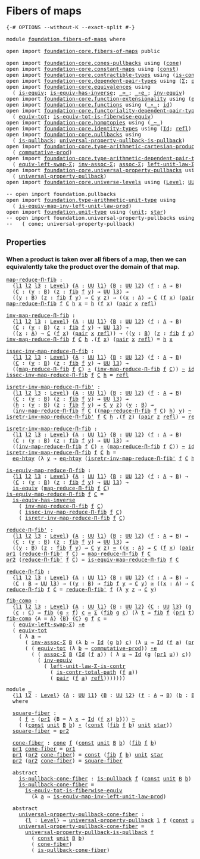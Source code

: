 # Fibers of maps

<pre class="Agda"><a id="27" class="Symbol">{-#</a> <a id="31" class="Keyword">OPTIONS</a> <a id="39" class="Pragma">--without-K</a> <a id="51" class="Pragma">--exact-split</a> <a id="65" class="Symbol">#-}</a>

<a id="70" class="Keyword">module</a> <a id="77" href="foundation.fibers-of-maps.html" class="Module">foundation.fibers-of-maps</a> <a id="103" class="Keyword">where</a>

<a id="110" class="Keyword">open</a> <a id="115" class="Keyword">import</a> <a id="122" href="foundation-core.fibers-of-maps.html" class="Module">foundation-core.fibers-of-maps</a> <a id="153" class="Keyword">public</a>

<a id="161" class="Keyword">open</a> <a id="166" class="Keyword">import</a> <a id="173" href="foundation-core.cones-pullbacks.html" class="Module">foundation-core.cones-pullbacks</a> <a id="205" class="Keyword">using</a> <a id="211" class="Symbol">(</a><a id="212" href="foundation-core.cones-pullbacks.html#1272" class="Function">cone</a><a id="216" class="Symbol">)</a>
<a id="218" class="Keyword">open</a> <a id="223" class="Keyword">import</a> <a id="230" href="foundation-core.constant-maps.html" class="Module">foundation-core.constant-maps</a> <a id="260" class="Keyword">using</a> <a id="266" class="Symbol">(</a><a id="267" href="foundation-core.constant-maps.html#203" class="Function">const</a><a id="272" class="Symbol">)</a>
<a id="274" class="Keyword">open</a> <a id="279" class="Keyword">import</a> <a id="286" href="foundation-core.contractible-types.html" class="Module">foundation-core.contractible-types</a> <a id="321" class="Keyword">using</a> <a id="327" class="Symbol">(</a><a id="328" href="foundation-core.contractible-types.html#2037" class="Function">is-contr-total-path</a><a id="347" class="Symbol">)</a>
<a id="349" class="Keyword">open</a> <a id="354" class="Keyword">import</a> <a id="361" href="foundation-core.dependent-pair-types.html" class="Module">foundation-core.dependent-pair-types</a> <a id="398" class="Keyword">using</a> <a id="404" class="Symbol">(</a><a id="405" href="foundation-core.dependent-pair-types.html#502" class="Record">Σ</a><a id="406" class="Symbol">;</a> <a id="408" href="foundation-core.dependent-pair-types.html#575" class="InductiveConstructor">pair</a><a id="412" class="Symbol">;</a> <a id="414" href="foundation-core.dependent-pair-types.html#592" class="Field">pr1</a><a id="417" class="Symbol">;</a> <a id="419" href="foundation-core.dependent-pair-types.html#604" class="Field">pr2</a><a id="422" class="Symbol">)</a>
<a id="424" class="Keyword">open</a> <a id="429" class="Keyword">import</a> <a id="436" href="foundation-core.equivalences.html" class="Module">foundation-core.equivalences</a> <a id="465" class="Keyword">using</a>
  <a id="473" class="Symbol">(</a> <a id="475" href="foundation-core.equivalences.html#1542" class="Function">is-equiv</a><a id="483" class="Symbol">;</a> <a id="485" href="foundation-core.equivalences.html#2999" class="Function">is-equiv-has-inverse</a><a id="505" class="Symbol">;</a> <a id="507" href="foundation-core.equivalences.html#1607" class="Function Operator">_≃_</a><a id="510" class="Symbol">;</a> <a id="512" href="foundation-core.equivalences.html#7855" class="Function Operator">_∘e_</a><a id="516" class="Symbol">;</a> <a id="518" href="foundation-core.equivalences.html#5707" class="Function">inv-equiv</a><a id="527" class="Symbol">)</a>
<a id="529" class="Keyword">open</a> <a id="534" class="Keyword">import</a> <a id="541" href="foundation-core.function-extensionality.html" class="Module">foundation-core.function-extensionality</a> <a id="581" class="Keyword">using</a> <a id="587" class="Symbol">(</a><a id="588" href="foundation-core.function-extensionality.html#1464" class="Function">eq-htpy</a><a id="595" class="Symbol">)</a>
<a id="597" class="Keyword">open</a> <a id="602" class="Keyword">import</a> <a id="609" href="foundation-core.functions.html" class="Module">foundation-core.functions</a> <a id="635" class="Keyword">using</a> <a id="641" class="Symbol">(</a><a id="642" href="foundation-core.functions.html#407" class="Function Operator">_∘_</a><a id="645" class="Symbol">;</a> <a id="647" href="foundation-core.functions.html#309" class="Function">id</a><a id="649" class="Symbol">)</a>
<a id="651" class="Keyword">open</a> <a id="656" class="Keyword">import</a> <a id="663" href="foundation-core.functoriality-dependent-pair-types.html" class="Module">foundation-core.functoriality-dependent-pair-types</a> <a id="714" class="Keyword">using</a>
  <a id="722" class="Symbol">(</a> <a id="724" href="foundation-core.functoriality-dependent-pair-types.html#6804" class="Function">equiv-tot</a><a id="733" class="Symbol">;</a> <a id="735" href="foundation-core.functoriality-dependent-pair-types.html#5869" class="Function">is-equiv-tot-is-fiberwise-equiv</a><a id="766" class="Symbol">)</a>
<a id="768" class="Keyword">open</a> <a id="773" class="Keyword">import</a> <a id="780" href="foundation-core.homotopies.html" class="Module">foundation-core.homotopies</a> <a id="807" class="Keyword">using</a> <a id="813" class="Symbol">(</a><a id="814" href="foundation-core.homotopies.html#545" class="Function Operator">_~_</a><a id="817" class="Symbol">)</a>
<a id="819" class="Keyword">open</a> <a id="824" class="Keyword">import</a> <a id="831" href="foundation-core.identity-types.html" class="Module">foundation-core.identity-types</a> <a id="862" class="Keyword">using</a> <a id="868" class="Symbol">(</a><a id="869" href="foundation-core.identity-types.html#641" class="Datatype">Id</a><a id="871" class="Symbol">;</a> <a id="873" href="foundation-core.identity-types.html#694" class="InductiveConstructor">refl</a><a id="877" class="Symbol">)</a>
<a id="879" class="Keyword">open</a> <a id="884" class="Keyword">import</a> <a id="891" href="foundation-core.pullbacks.html" class="Module">foundation-core.pullbacks</a> <a id="917" class="Keyword">using</a>
  <a id="925" class="Symbol">(</a> <a id="927" href="foundation-core.pullbacks.html#2885" class="Function">is-pullback</a><a id="938" class="Symbol">;</a> <a id="940" href="foundation-core.pullbacks.html#4079" class="Function">universal-property-pullback-is-pullback</a><a id="979" class="Symbol">)</a>
<a id="981" class="Keyword">open</a> <a id="986" class="Keyword">import</a> <a id="993" href="foundation-core.type-arithmetic-cartesian-product-types.html" class="Module">foundation-core.type-arithmetic-cartesian-product-types</a> <a id="1049" class="Keyword">using</a>
  <a id="1057" class="Symbol">(</a> <a id="1059" href="foundation-core.type-arithmetic-cartesian-product-types.html#2050" class="Function">commutative-prod</a><a id="1075" class="Symbol">)</a>
<a id="1077" class="Keyword">open</a> <a id="1082" class="Keyword">import</a> <a id="1089" href="foundation-core.type-arithmetic-dependent-pair-types.html" class="Module">foundation-core.type-arithmetic-dependent-pair-types</a> <a id="1142" class="Keyword">using</a>
  <a id="1150" class="Symbol">(</a> <a id="1152" href="foundation-core.type-arithmetic-dependent-pair-types.html#10226" class="Function">equiv-left-swap-Σ</a><a id="1169" class="Symbol">;</a> <a id="1171" href="foundation-core.type-arithmetic-dependent-pair-types.html#5795" class="Function">inv-assoc-Σ</a><a id="1182" class="Symbol">;</a> <a id="1184" href="foundation-core.type-arithmetic-dependent-pair-types.html#5662" class="Function">assoc-Σ</a><a id="1191" class="Symbol">;</a> <a id="1193" href="foundation-core.type-arithmetic-dependent-pair-types.html#3077" class="Function">left-unit-law-Σ-is-contr</a><a id="1217" class="Symbol">)</a>
<a id="1219" class="Keyword">open</a> <a id="1224" class="Keyword">import</a> <a id="1231" href="foundation-core.universal-property-pullbacks.html" class="Module">foundation-core.universal-property-pullbacks</a> <a id="1276" class="Keyword">using</a>
  <a id="1284" class="Symbol">(</a> <a id="1286" href="foundation-core.universal-property-pullbacks.html#687" class="Function">universal-property-pullback</a><a id="1313" class="Symbol">)</a>
<a id="1315" class="Keyword">open</a> <a id="1320" class="Keyword">import</a> <a id="1327" href="foundation-core.universe-levels.html" class="Module">foundation-core.universe-levels</a> <a id="1359" class="Keyword">using</a> <a id="1365" class="Symbol">(</a><a id="1366" href="Agda.Primitive.html#597" class="Postulate">Level</a><a id="1371" class="Symbol">;</a> <a id="1373" href="foundation-core.universe-levels.html#222" class="Primitive">UU</a><a id="1375" class="Symbol">)</a>

<a id="1378" class="Comment">-- open import foundation.pullbacks</a>
<a id="1414" class="Keyword">open</a> <a id="1419" class="Keyword">import</a> <a id="1426" href="foundation.type-arithmetic-unit-type.html" class="Module">foundation.type-arithmetic-unit-type</a> <a id="1463" class="Keyword">using</a>
  <a id="1471" class="Symbol">(</a> <a id="1473" href="foundation.type-arithmetic-unit-type.html#3080" class="Function">is-equiv-map-inv-left-unit-law-prod</a><a id="1508" class="Symbol">)</a>
<a id="1510" class="Keyword">open</a> <a id="1515" class="Keyword">import</a> <a id="1522" href="foundation.unit-type.html" class="Module">foundation.unit-type</a> <a id="1543" class="Keyword">using</a> <a id="1549" class="Symbol">(</a><a id="1550" href="foundation.unit-type.html#1075" class="Datatype">unit</a><a id="1554" class="Symbol">;</a> <a id="1556" href="foundation.unit-type.html#1099" class="InductiveConstructor">star</a><a id="1560" class="Symbol">)</a>
<a id="1562" class="Comment">-- open import foundation.universal-property-pullbacks using</a>
<a id="1623" class="Comment">--   ( cone; universal-property-pullback)</a>
</pre>
## Properties

### When a product is taken over all fibers of a map, then we can equivalently take the product over the domain of that map.

<pre class="Agda"><a id="map-reduce-Π-fib"></a><a id="1819" href="foundation.fibers-of-maps.html#1819" class="Function">map-reduce-Π-fib</a> <a id="1836" class="Symbol">:</a>
  <a id="1840" class="Symbol">{</a><a id="1841" href="foundation.fibers-of-maps.html#1841" class="Bound">l1</a> <a id="1844" href="foundation.fibers-of-maps.html#1844" class="Bound">l2</a> <a id="1847" href="foundation.fibers-of-maps.html#1847" class="Bound">l3</a> <a id="1850" class="Symbol">:</a> <a id="1852" href="Agda.Primitive.html#597" class="Postulate">Level</a><a id="1857" class="Symbol">}</a> <a id="1859" class="Symbol">{</a><a id="1860" href="foundation.fibers-of-maps.html#1860" class="Bound">A</a> <a id="1862" class="Symbol">:</a> <a id="1864" href="foundation-core.universe-levels.html#222" class="Primitive">UU</a> <a id="1867" href="foundation.fibers-of-maps.html#1841" class="Bound">l1</a><a id="1869" class="Symbol">}</a> <a id="1871" class="Symbol">{</a><a id="1872" href="foundation.fibers-of-maps.html#1872" class="Bound">B</a> <a id="1874" class="Symbol">:</a> <a id="1876" href="foundation-core.universe-levels.html#222" class="Primitive">UU</a> <a id="1879" href="foundation.fibers-of-maps.html#1844" class="Bound">l2</a><a id="1881" class="Symbol">}</a> <a id="1883" class="Symbol">(</a><a id="1884" href="foundation.fibers-of-maps.html#1884" class="Bound">f</a> <a id="1886" class="Symbol">:</a> <a id="1888" href="foundation.fibers-of-maps.html#1860" class="Bound">A</a> <a id="1890" class="Symbol">→</a> <a id="1892" href="foundation.fibers-of-maps.html#1872" class="Bound">B</a><a id="1893" class="Symbol">)</a>
  <a id="1897" class="Symbol">(</a><a id="1898" href="foundation.fibers-of-maps.html#1898" class="Bound">C</a> <a id="1900" class="Symbol">:</a> <a id="1902" class="Symbol">(</a><a id="1903" href="foundation.fibers-of-maps.html#1903" class="Bound">y</a> <a id="1905" class="Symbol">:</a> <a id="1907" href="foundation.fibers-of-maps.html#1872" class="Bound">B</a><a id="1908" class="Symbol">)</a> <a id="1910" class="Symbol">(</a><a id="1911" href="foundation.fibers-of-maps.html#1911" class="Bound">z</a> <a id="1913" class="Symbol">:</a> <a id="1915" href="foundation-core.fibers-of-maps.html#928" class="Function">fib</a> <a id="1919" href="foundation.fibers-of-maps.html#1884" class="Bound">f</a> <a id="1921" href="foundation.fibers-of-maps.html#1903" class="Bound">y</a><a id="1922" class="Symbol">)</a> <a id="1924" class="Symbol">→</a> <a id="1926" href="foundation-core.universe-levels.html#222" class="Primitive">UU</a> <a id="1929" href="foundation.fibers-of-maps.html#1847" class="Bound">l3</a><a id="1931" class="Symbol">)</a> <a id="1933" class="Symbol">→</a>
  <a id="1937" class="Symbol">((</a><a id="1939" href="foundation.fibers-of-maps.html#1939" class="Bound">y</a> <a id="1941" class="Symbol">:</a> <a id="1943" href="foundation.fibers-of-maps.html#1872" class="Bound">B</a><a id="1944" class="Symbol">)</a> <a id="1946" class="Symbol">(</a><a id="1947" href="foundation.fibers-of-maps.html#1947" class="Bound">z</a> <a id="1949" class="Symbol">:</a> <a id="1951" href="foundation-core.fibers-of-maps.html#928" class="Function">fib</a> <a id="1955" href="foundation.fibers-of-maps.html#1884" class="Bound">f</a> <a id="1957" href="foundation.fibers-of-maps.html#1939" class="Bound">y</a><a id="1958" class="Symbol">)</a> <a id="1960" class="Symbol">→</a> <a id="1962" href="foundation.fibers-of-maps.html#1898" class="Bound">C</a> <a id="1964" href="foundation.fibers-of-maps.html#1939" class="Bound">y</a> <a id="1966" href="foundation.fibers-of-maps.html#1947" class="Bound">z</a><a id="1967" class="Symbol">)</a> <a id="1969" class="Symbol">→</a> <a id="1971" class="Symbol">((</a><a id="1973" href="foundation.fibers-of-maps.html#1973" class="Bound">x</a> <a id="1975" class="Symbol">:</a> <a id="1977" href="foundation.fibers-of-maps.html#1860" class="Bound">A</a><a id="1978" class="Symbol">)</a> <a id="1980" class="Symbol">→</a> <a id="1982" href="foundation.fibers-of-maps.html#1898" class="Bound">C</a> <a id="1984" class="Symbol">(</a><a id="1985" href="foundation.fibers-of-maps.html#1884" class="Bound">f</a> <a id="1987" href="foundation.fibers-of-maps.html#1973" class="Bound">x</a><a id="1988" class="Symbol">)</a> <a id="1990" class="Symbol">(</a><a id="1991" href="foundation-core.dependent-pair-types.html#575" class="InductiveConstructor">pair</a> <a id="1996" href="foundation.fibers-of-maps.html#1973" class="Bound">x</a> <a id="1998" href="foundation-core.identity-types.html#694" class="InductiveConstructor">refl</a><a id="2002" class="Symbol">))</a>
<a id="2005" href="foundation.fibers-of-maps.html#1819" class="Function">map-reduce-Π-fib</a> <a id="2022" href="foundation.fibers-of-maps.html#2022" class="Bound">f</a> <a id="2024" href="foundation.fibers-of-maps.html#2024" class="Bound">C</a> <a id="2026" href="foundation.fibers-of-maps.html#2026" class="Bound">h</a> <a id="2028" href="foundation.fibers-of-maps.html#2028" class="Bound">x</a> <a id="2030" class="Symbol">=</a> <a id="2032" href="foundation.fibers-of-maps.html#2026" class="Bound">h</a> <a id="2034" class="Symbol">(</a><a id="2035" href="foundation.fibers-of-maps.html#2022" class="Bound">f</a> <a id="2037" href="foundation.fibers-of-maps.html#2028" class="Bound">x</a><a id="2038" class="Symbol">)</a> <a id="2040" class="Symbol">(</a><a id="2041" href="foundation-core.dependent-pair-types.html#575" class="InductiveConstructor">pair</a> <a id="2046" href="foundation.fibers-of-maps.html#2028" class="Bound">x</a> <a id="2048" href="foundation-core.identity-types.html#694" class="InductiveConstructor">refl</a><a id="2052" class="Symbol">)</a>

<a id="inv-map-reduce-Π-fib"></a><a id="2055" href="foundation.fibers-of-maps.html#2055" class="Function">inv-map-reduce-Π-fib</a> <a id="2076" class="Symbol">:</a>
  <a id="2080" class="Symbol">{</a><a id="2081" href="foundation.fibers-of-maps.html#2081" class="Bound">l1</a> <a id="2084" href="foundation.fibers-of-maps.html#2084" class="Bound">l2</a> <a id="2087" href="foundation.fibers-of-maps.html#2087" class="Bound">l3</a> <a id="2090" class="Symbol">:</a> <a id="2092" href="Agda.Primitive.html#597" class="Postulate">Level</a><a id="2097" class="Symbol">}</a> <a id="2099" class="Symbol">{</a><a id="2100" href="foundation.fibers-of-maps.html#2100" class="Bound">A</a> <a id="2102" class="Symbol">:</a> <a id="2104" href="foundation-core.universe-levels.html#222" class="Primitive">UU</a> <a id="2107" href="foundation.fibers-of-maps.html#2081" class="Bound">l1</a><a id="2109" class="Symbol">}</a> <a id="2111" class="Symbol">{</a><a id="2112" href="foundation.fibers-of-maps.html#2112" class="Bound">B</a> <a id="2114" class="Symbol">:</a> <a id="2116" href="foundation-core.universe-levels.html#222" class="Primitive">UU</a> <a id="2119" href="foundation.fibers-of-maps.html#2084" class="Bound">l2</a><a id="2121" class="Symbol">}</a> <a id="2123" class="Symbol">(</a><a id="2124" href="foundation.fibers-of-maps.html#2124" class="Bound">f</a> <a id="2126" class="Symbol">:</a> <a id="2128" href="foundation.fibers-of-maps.html#2100" class="Bound">A</a> <a id="2130" class="Symbol">→</a> <a id="2132" href="foundation.fibers-of-maps.html#2112" class="Bound">B</a><a id="2133" class="Symbol">)</a>
  <a id="2137" class="Symbol">(</a><a id="2138" href="foundation.fibers-of-maps.html#2138" class="Bound">C</a> <a id="2140" class="Symbol">:</a> <a id="2142" class="Symbol">(</a><a id="2143" href="foundation.fibers-of-maps.html#2143" class="Bound">y</a> <a id="2145" class="Symbol">:</a> <a id="2147" href="foundation.fibers-of-maps.html#2112" class="Bound">B</a><a id="2148" class="Symbol">)</a> <a id="2150" class="Symbol">(</a><a id="2151" href="foundation.fibers-of-maps.html#2151" class="Bound">z</a> <a id="2153" class="Symbol">:</a> <a id="2155" href="foundation-core.fibers-of-maps.html#928" class="Function">fib</a> <a id="2159" href="foundation.fibers-of-maps.html#2124" class="Bound">f</a> <a id="2161" href="foundation.fibers-of-maps.html#2143" class="Bound">y</a><a id="2162" class="Symbol">)</a> <a id="2164" class="Symbol">→</a> <a id="2166" href="foundation-core.universe-levels.html#222" class="Primitive">UU</a> <a id="2169" href="foundation.fibers-of-maps.html#2087" class="Bound">l3</a><a id="2171" class="Symbol">)</a> <a id="2173" class="Symbol">→</a>
  <a id="2177" class="Symbol">((</a><a id="2179" href="foundation.fibers-of-maps.html#2179" class="Bound">x</a> <a id="2181" class="Symbol">:</a> <a id="2183" href="foundation.fibers-of-maps.html#2100" class="Bound">A</a><a id="2184" class="Symbol">)</a> <a id="2186" class="Symbol">→</a> <a id="2188" href="foundation.fibers-of-maps.html#2138" class="Bound">C</a> <a id="2190" class="Symbol">(</a><a id="2191" href="foundation.fibers-of-maps.html#2124" class="Bound">f</a> <a id="2193" href="foundation.fibers-of-maps.html#2179" class="Bound">x</a><a id="2194" class="Symbol">)</a> <a id="2196" class="Symbol">(</a><a id="2197" href="foundation-core.dependent-pair-types.html#575" class="InductiveConstructor">pair</a> <a id="2202" href="foundation.fibers-of-maps.html#2179" class="Bound">x</a> <a id="2204" href="foundation-core.identity-types.html#694" class="InductiveConstructor">refl</a><a id="2208" class="Symbol">))</a> <a id="2211" class="Symbol">→</a> <a id="2213" class="Symbol">((</a><a id="2215" href="foundation.fibers-of-maps.html#2215" class="Bound">y</a> <a id="2217" class="Symbol">:</a> <a id="2219" href="foundation.fibers-of-maps.html#2112" class="Bound">B</a><a id="2220" class="Symbol">)</a> <a id="2222" class="Symbol">(</a><a id="2223" href="foundation.fibers-of-maps.html#2223" class="Bound">z</a> <a id="2225" class="Symbol">:</a> <a id="2227" href="foundation-core.fibers-of-maps.html#928" class="Function">fib</a> <a id="2231" href="foundation.fibers-of-maps.html#2124" class="Bound">f</a> <a id="2233" href="foundation.fibers-of-maps.html#2215" class="Bound">y</a><a id="2234" class="Symbol">)</a> <a id="2236" class="Symbol">→</a> <a id="2238" href="foundation.fibers-of-maps.html#2138" class="Bound">C</a> <a id="2240" href="foundation.fibers-of-maps.html#2215" class="Bound">y</a> <a id="2242" href="foundation.fibers-of-maps.html#2223" class="Bound">z</a><a id="2243" class="Symbol">)</a>
<a id="2245" href="foundation.fibers-of-maps.html#2055" class="Function">inv-map-reduce-Π-fib</a> <a id="2266" href="foundation.fibers-of-maps.html#2266" class="Bound">f</a> <a id="2268" href="foundation.fibers-of-maps.html#2268" class="Bound">C</a> <a id="2270" href="foundation.fibers-of-maps.html#2270" class="Bound">h</a> <a id="2272" class="DottedPattern Symbol">.(</a><a id="2274" href="foundation.fibers-of-maps.html#2266" class="DottedPattern Bound">f</a> <a id="2276" href="foundation.fibers-of-maps.html#2285" class="DottedPattern Bound">x</a><a id="2277" class="DottedPattern Symbol">)</a> <a id="2279" class="Symbol">(</a><a id="2280" href="foundation-core.dependent-pair-types.html#575" class="InductiveConstructor">pair</a> <a id="2285" href="foundation.fibers-of-maps.html#2285" class="Bound">x</a> <a id="2287" href="foundation-core.identity-types.html#694" class="InductiveConstructor">refl</a><a id="2291" class="Symbol">)</a> <a id="2293" class="Symbol">=</a> <a id="2295" href="foundation.fibers-of-maps.html#2270" class="Bound">h</a> <a id="2297" href="foundation.fibers-of-maps.html#2285" class="Bound">x</a>

<a id="issec-inv-map-reduce-Π-fib"></a><a id="2300" href="foundation.fibers-of-maps.html#2300" class="Function">issec-inv-map-reduce-Π-fib</a> <a id="2327" class="Symbol">:</a>
  <a id="2331" class="Symbol">{</a><a id="2332" href="foundation.fibers-of-maps.html#2332" class="Bound">l1</a> <a id="2335" href="foundation.fibers-of-maps.html#2335" class="Bound">l2</a> <a id="2338" href="foundation.fibers-of-maps.html#2338" class="Bound">l3</a> <a id="2341" class="Symbol">:</a> <a id="2343" href="Agda.Primitive.html#597" class="Postulate">Level</a><a id="2348" class="Symbol">}</a> <a id="2350" class="Symbol">{</a><a id="2351" href="foundation.fibers-of-maps.html#2351" class="Bound">A</a> <a id="2353" class="Symbol">:</a> <a id="2355" href="foundation-core.universe-levels.html#222" class="Primitive">UU</a> <a id="2358" href="foundation.fibers-of-maps.html#2332" class="Bound">l1</a><a id="2360" class="Symbol">}</a> <a id="2362" class="Symbol">{</a><a id="2363" href="foundation.fibers-of-maps.html#2363" class="Bound">B</a> <a id="2365" class="Symbol">:</a> <a id="2367" href="foundation-core.universe-levels.html#222" class="Primitive">UU</a> <a id="2370" href="foundation.fibers-of-maps.html#2335" class="Bound">l2</a><a id="2372" class="Symbol">}</a> <a id="2374" class="Symbol">(</a><a id="2375" href="foundation.fibers-of-maps.html#2375" class="Bound">f</a> <a id="2377" class="Symbol">:</a> <a id="2379" href="foundation.fibers-of-maps.html#2351" class="Bound">A</a> <a id="2381" class="Symbol">→</a> <a id="2383" href="foundation.fibers-of-maps.html#2363" class="Bound">B</a><a id="2384" class="Symbol">)</a>
  <a id="2388" class="Symbol">(</a><a id="2389" href="foundation.fibers-of-maps.html#2389" class="Bound">C</a> <a id="2391" class="Symbol">:</a> <a id="2393" class="Symbol">(</a><a id="2394" href="foundation.fibers-of-maps.html#2394" class="Bound">y</a> <a id="2396" class="Symbol">:</a> <a id="2398" href="foundation.fibers-of-maps.html#2363" class="Bound">B</a><a id="2399" class="Symbol">)</a> <a id="2401" class="Symbol">(</a><a id="2402" href="foundation.fibers-of-maps.html#2402" class="Bound">z</a> <a id="2404" class="Symbol">:</a> <a id="2406" href="foundation-core.fibers-of-maps.html#928" class="Function">fib</a> <a id="2410" href="foundation.fibers-of-maps.html#2375" class="Bound">f</a> <a id="2412" href="foundation.fibers-of-maps.html#2394" class="Bound">y</a><a id="2413" class="Symbol">)</a> <a id="2415" class="Symbol">→</a> <a id="2417" href="foundation-core.universe-levels.html#222" class="Primitive">UU</a> <a id="2420" href="foundation.fibers-of-maps.html#2338" class="Bound">l3</a><a id="2422" class="Symbol">)</a> <a id="2424" class="Symbol">→</a>
  <a id="2428" class="Symbol">((</a><a id="2430" href="foundation.fibers-of-maps.html#1819" class="Function">map-reduce-Π-fib</a> <a id="2447" href="foundation.fibers-of-maps.html#2375" class="Bound">f</a> <a id="2449" href="foundation.fibers-of-maps.html#2389" class="Bound">C</a><a id="2450" class="Symbol">)</a> <a id="2452" href="foundation-core.functions.html#407" class="Function Operator">∘</a> <a id="2454" class="Symbol">(</a><a id="2455" href="foundation.fibers-of-maps.html#2055" class="Function">inv-map-reduce-Π-fib</a> <a id="2476" href="foundation.fibers-of-maps.html#2375" class="Bound">f</a> <a id="2478" href="foundation.fibers-of-maps.html#2389" class="Bound">C</a><a id="2479" class="Symbol">))</a> <a id="2482" href="foundation-core.homotopies.html#545" class="Function Operator">~</a> <a id="2484" href="foundation-core.functions.html#309" class="Function">id</a>
<a id="2487" href="foundation.fibers-of-maps.html#2300" class="Function">issec-inv-map-reduce-Π-fib</a> <a id="2514" href="foundation.fibers-of-maps.html#2514" class="Bound">f</a> <a id="2516" href="foundation.fibers-of-maps.html#2516" class="Bound">C</a> <a id="2518" href="foundation.fibers-of-maps.html#2518" class="Bound">h</a> <a id="2520" class="Symbol">=</a> <a id="2522" href="foundation-core.identity-types.html#694" class="InductiveConstructor">refl</a>

<a id="isretr-inv-map-reduce-Π-fib&#39;"></a><a id="2528" href="foundation.fibers-of-maps.html#2528" class="Function">isretr-inv-map-reduce-Π-fib&#39;</a> <a id="2557" class="Symbol">:</a>
  <a id="2561" class="Symbol">{</a><a id="2562" href="foundation.fibers-of-maps.html#2562" class="Bound">l1</a> <a id="2565" href="foundation.fibers-of-maps.html#2565" class="Bound">l2</a> <a id="2568" href="foundation.fibers-of-maps.html#2568" class="Bound">l3</a> <a id="2571" class="Symbol">:</a> <a id="2573" href="Agda.Primitive.html#597" class="Postulate">Level</a><a id="2578" class="Symbol">}</a> <a id="2580" class="Symbol">{</a><a id="2581" href="foundation.fibers-of-maps.html#2581" class="Bound">A</a> <a id="2583" class="Symbol">:</a> <a id="2585" href="foundation-core.universe-levels.html#222" class="Primitive">UU</a> <a id="2588" href="foundation.fibers-of-maps.html#2562" class="Bound">l1</a><a id="2590" class="Symbol">}</a> <a id="2592" class="Symbol">{</a><a id="2593" href="foundation.fibers-of-maps.html#2593" class="Bound">B</a> <a id="2595" class="Symbol">:</a> <a id="2597" href="foundation-core.universe-levels.html#222" class="Primitive">UU</a> <a id="2600" href="foundation.fibers-of-maps.html#2565" class="Bound">l2</a><a id="2602" class="Symbol">}</a> <a id="2604" class="Symbol">(</a><a id="2605" href="foundation.fibers-of-maps.html#2605" class="Bound">f</a> <a id="2607" class="Symbol">:</a> <a id="2609" href="foundation.fibers-of-maps.html#2581" class="Bound">A</a> <a id="2611" class="Symbol">→</a> <a id="2613" href="foundation.fibers-of-maps.html#2593" class="Bound">B</a><a id="2614" class="Symbol">)</a>
  <a id="2618" class="Symbol">(</a><a id="2619" href="foundation.fibers-of-maps.html#2619" class="Bound">C</a> <a id="2621" class="Symbol">:</a> <a id="2623" class="Symbol">(</a><a id="2624" href="foundation.fibers-of-maps.html#2624" class="Bound">y</a> <a id="2626" class="Symbol">:</a> <a id="2628" href="foundation.fibers-of-maps.html#2593" class="Bound">B</a><a id="2629" class="Symbol">)</a> <a id="2631" class="Symbol">(</a><a id="2632" href="foundation.fibers-of-maps.html#2632" class="Bound">z</a> <a id="2634" class="Symbol">:</a> <a id="2636" href="foundation-core.fibers-of-maps.html#928" class="Function">fib</a> <a id="2640" href="foundation.fibers-of-maps.html#2605" class="Bound">f</a> <a id="2642" href="foundation.fibers-of-maps.html#2624" class="Bound">y</a><a id="2643" class="Symbol">)</a> <a id="2645" class="Symbol">→</a> <a id="2647" href="foundation-core.universe-levels.html#222" class="Primitive">UU</a> <a id="2650" href="foundation.fibers-of-maps.html#2568" class="Bound">l3</a><a id="2652" class="Symbol">)</a> <a id="2654" class="Symbol">→</a>
  <a id="2658" class="Symbol">(</a><a id="2659" href="foundation.fibers-of-maps.html#2659" class="Bound">h</a> <a id="2661" class="Symbol">:</a> <a id="2663" class="Symbol">(</a><a id="2664" href="foundation.fibers-of-maps.html#2664" class="Bound">y</a> <a id="2666" class="Symbol">:</a> <a id="2668" href="foundation.fibers-of-maps.html#2593" class="Bound">B</a><a id="2669" class="Symbol">)</a> <a id="2671" class="Symbol">(</a><a id="2672" href="foundation.fibers-of-maps.html#2672" class="Bound">z</a> <a id="2674" class="Symbol">:</a> <a id="2676" href="foundation-core.fibers-of-maps.html#928" class="Function">fib</a> <a id="2680" href="foundation.fibers-of-maps.html#2605" class="Bound">f</a> <a id="2682" href="foundation.fibers-of-maps.html#2664" class="Bound">y</a><a id="2683" class="Symbol">)</a> <a id="2685" class="Symbol">→</a> <a id="2687" href="foundation.fibers-of-maps.html#2619" class="Bound">C</a> <a id="2689" href="foundation.fibers-of-maps.html#2664" class="Bound">y</a> <a id="2691" href="foundation.fibers-of-maps.html#2672" class="Bound">z</a><a id="2692" class="Symbol">)</a> <a id="2694" class="Symbol">(</a><a id="2695" href="foundation.fibers-of-maps.html#2695" class="Bound">y</a> <a id="2697" class="Symbol">:</a> <a id="2699" href="foundation.fibers-of-maps.html#2593" class="Bound">B</a><a id="2700" class="Symbol">)</a> <a id="2702" class="Symbol">→</a>
  <a id="2706" class="Symbol">(</a><a id="2707" href="foundation.fibers-of-maps.html#2055" class="Function">inv-map-reduce-Π-fib</a> <a id="2728" href="foundation.fibers-of-maps.html#2605" class="Bound">f</a> <a id="2730" href="foundation.fibers-of-maps.html#2619" class="Bound">C</a> <a id="2732" class="Symbol">((</a><a id="2734" href="foundation.fibers-of-maps.html#1819" class="Function">map-reduce-Π-fib</a> <a id="2751" href="foundation.fibers-of-maps.html#2605" class="Bound">f</a> <a id="2753" href="foundation.fibers-of-maps.html#2619" class="Bound">C</a><a id="2754" class="Symbol">)</a> <a id="2756" href="foundation.fibers-of-maps.html#2659" class="Bound">h</a><a id="2757" class="Symbol">)</a> <a id="2759" href="foundation.fibers-of-maps.html#2695" class="Bound">y</a><a id="2760" class="Symbol">)</a> <a id="2762" href="foundation-core.homotopies.html#545" class="Function Operator">~</a> <a id="2764" class="Symbol">(</a><a id="2765" href="foundation.fibers-of-maps.html#2659" class="Bound">h</a> <a id="2767" href="foundation.fibers-of-maps.html#2695" class="Bound">y</a><a id="2768" class="Symbol">)</a>
<a id="2770" href="foundation.fibers-of-maps.html#2528" class="Function">isretr-inv-map-reduce-Π-fib&#39;</a> <a id="2799" href="foundation.fibers-of-maps.html#2799" class="Bound">f</a> <a id="2801" href="foundation.fibers-of-maps.html#2801" class="Bound">C</a> <a id="2803" href="foundation.fibers-of-maps.html#2803" class="Bound">h</a> <a id="2805" class="DottedPattern Symbol">.(</a><a id="2807" href="foundation.fibers-of-maps.html#2799" class="DottedPattern Bound">f</a> <a id="2809" href="foundation.fibers-of-maps.html#2818" class="DottedPattern Bound">z</a><a id="2810" class="DottedPattern Symbol">)</a> <a id="2812" class="Symbol">(</a><a id="2813" href="foundation-core.dependent-pair-types.html#575" class="InductiveConstructor">pair</a> <a id="2818" href="foundation.fibers-of-maps.html#2818" class="Bound">z</a> <a id="2820" href="foundation-core.identity-types.html#694" class="InductiveConstructor">refl</a><a id="2824" class="Symbol">)</a> <a id="2826" class="Symbol">=</a> <a id="2828" href="foundation-core.identity-types.html#694" class="InductiveConstructor">refl</a>

<a id="isretr-inv-map-reduce-Π-fib"></a><a id="2834" href="foundation.fibers-of-maps.html#2834" class="Function">isretr-inv-map-reduce-Π-fib</a> <a id="2862" class="Symbol">:</a>
  <a id="2866" class="Symbol">{</a><a id="2867" href="foundation.fibers-of-maps.html#2867" class="Bound">l1</a> <a id="2870" href="foundation.fibers-of-maps.html#2870" class="Bound">l2</a> <a id="2873" href="foundation.fibers-of-maps.html#2873" class="Bound">l3</a> <a id="2876" class="Symbol">:</a> <a id="2878" href="Agda.Primitive.html#597" class="Postulate">Level</a><a id="2883" class="Symbol">}</a> <a id="2885" class="Symbol">{</a><a id="2886" href="foundation.fibers-of-maps.html#2886" class="Bound">A</a> <a id="2888" class="Symbol">:</a> <a id="2890" href="foundation-core.universe-levels.html#222" class="Primitive">UU</a> <a id="2893" href="foundation.fibers-of-maps.html#2867" class="Bound">l1</a><a id="2895" class="Symbol">}</a> <a id="2897" class="Symbol">{</a><a id="2898" href="foundation.fibers-of-maps.html#2898" class="Bound">B</a> <a id="2900" class="Symbol">:</a> <a id="2902" href="foundation-core.universe-levels.html#222" class="Primitive">UU</a> <a id="2905" href="foundation.fibers-of-maps.html#2870" class="Bound">l2</a><a id="2907" class="Symbol">}</a> <a id="2909" class="Symbol">(</a><a id="2910" href="foundation.fibers-of-maps.html#2910" class="Bound">f</a> <a id="2912" class="Symbol">:</a> <a id="2914" href="foundation.fibers-of-maps.html#2886" class="Bound">A</a> <a id="2916" class="Symbol">→</a> <a id="2918" href="foundation.fibers-of-maps.html#2898" class="Bound">B</a><a id="2919" class="Symbol">)</a>
  <a id="2923" class="Symbol">(</a><a id="2924" href="foundation.fibers-of-maps.html#2924" class="Bound">C</a> <a id="2926" class="Symbol">:</a> <a id="2928" class="Symbol">(</a><a id="2929" href="foundation.fibers-of-maps.html#2929" class="Bound">y</a> <a id="2931" class="Symbol">:</a> <a id="2933" href="foundation.fibers-of-maps.html#2898" class="Bound">B</a><a id="2934" class="Symbol">)</a> <a id="2936" class="Symbol">(</a><a id="2937" href="foundation.fibers-of-maps.html#2937" class="Bound">z</a> <a id="2939" class="Symbol">:</a> <a id="2941" href="foundation-core.fibers-of-maps.html#928" class="Function">fib</a> <a id="2945" href="foundation.fibers-of-maps.html#2910" class="Bound">f</a> <a id="2947" href="foundation.fibers-of-maps.html#2929" class="Bound">y</a><a id="2948" class="Symbol">)</a> <a id="2950" class="Symbol">→</a> <a id="2952" href="foundation-core.universe-levels.html#222" class="Primitive">UU</a> <a id="2955" href="foundation.fibers-of-maps.html#2873" class="Bound">l3</a><a id="2957" class="Symbol">)</a> <a id="2959" class="Symbol">→</a>
  <a id="2963" class="Symbol">((</a><a id="2965" href="foundation.fibers-of-maps.html#2055" class="Function">inv-map-reduce-Π-fib</a> <a id="2986" href="foundation.fibers-of-maps.html#2910" class="Bound">f</a> <a id="2988" href="foundation.fibers-of-maps.html#2924" class="Bound">C</a><a id="2989" class="Symbol">)</a> <a id="2991" href="foundation-core.functions.html#407" class="Function Operator">∘</a> <a id="2993" class="Symbol">(</a><a id="2994" href="foundation.fibers-of-maps.html#1819" class="Function">map-reduce-Π-fib</a> <a id="3011" href="foundation.fibers-of-maps.html#2910" class="Bound">f</a> <a id="3013" href="foundation.fibers-of-maps.html#2924" class="Bound">C</a><a id="3014" class="Symbol">))</a> <a id="3017" href="foundation-core.homotopies.html#545" class="Function Operator">~</a> <a id="3019" href="foundation-core.functions.html#309" class="Function">id</a>
<a id="3022" href="foundation.fibers-of-maps.html#2834" class="Function">isretr-inv-map-reduce-Π-fib</a> <a id="3050" href="foundation.fibers-of-maps.html#3050" class="Bound">f</a> <a id="3052" href="foundation.fibers-of-maps.html#3052" class="Bound">C</a> <a id="3054" href="foundation.fibers-of-maps.html#3054" class="Bound">h</a> <a id="3056" class="Symbol">=</a>
  <a id="3060" href="foundation-core.function-extensionality.html#1464" class="Function">eq-htpy</a> <a id="3068" class="Symbol">(λ</a> <a id="3071" href="foundation.fibers-of-maps.html#3071" class="Bound">y</a> <a id="3073" class="Symbol">→</a> <a id="3075" href="foundation-core.function-extensionality.html#1464" class="Function">eq-htpy</a> <a id="3083" class="Symbol">(</a><a id="3084" href="foundation.fibers-of-maps.html#2528" class="Function">isretr-inv-map-reduce-Π-fib&#39;</a> <a id="3113" href="foundation.fibers-of-maps.html#3050" class="Bound">f</a> <a id="3115" href="foundation.fibers-of-maps.html#3052" class="Bound">C</a> <a id="3117" href="foundation.fibers-of-maps.html#3054" class="Bound">h</a> <a id="3119" href="foundation.fibers-of-maps.html#3071" class="Bound">y</a><a id="3120" class="Symbol">))</a>

<a id="is-equiv-map-reduce-Π-fib"></a><a id="3124" href="foundation.fibers-of-maps.html#3124" class="Function">is-equiv-map-reduce-Π-fib</a> <a id="3150" class="Symbol">:</a>
  <a id="3154" class="Symbol">{</a><a id="3155" href="foundation.fibers-of-maps.html#3155" class="Bound">l1</a> <a id="3158" href="foundation.fibers-of-maps.html#3158" class="Bound">l2</a> <a id="3161" href="foundation.fibers-of-maps.html#3161" class="Bound">l3</a> <a id="3164" class="Symbol">:</a> <a id="3166" href="Agda.Primitive.html#597" class="Postulate">Level</a><a id="3171" class="Symbol">}</a> <a id="3173" class="Symbol">{</a><a id="3174" href="foundation.fibers-of-maps.html#3174" class="Bound">A</a> <a id="3176" class="Symbol">:</a> <a id="3178" href="foundation-core.universe-levels.html#222" class="Primitive">UU</a> <a id="3181" href="foundation.fibers-of-maps.html#3155" class="Bound">l1</a><a id="3183" class="Symbol">}</a> <a id="3185" class="Symbol">{</a><a id="3186" href="foundation.fibers-of-maps.html#3186" class="Bound">B</a> <a id="3188" class="Symbol">:</a> <a id="3190" href="foundation-core.universe-levels.html#222" class="Primitive">UU</a> <a id="3193" href="foundation.fibers-of-maps.html#3158" class="Bound">l2</a><a id="3195" class="Symbol">}</a> <a id="3197" class="Symbol">(</a><a id="3198" href="foundation.fibers-of-maps.html#3198" class="Bound">f</a> <a id="3200" class="Symbol">:</a> <a id="3202" href="foundation.fibers-of-maps.html#3174" class="Bound">A</a> <a id="3204" class="Symbol">→</a> <a id="3206" href="foundation.fibers-of-maps.html#3186" class="Bound">B</a><a id="3207" class="Symbol">)</a> <a id="3209" class="Symbol">→</a>
  <a id="3213" class="Symbol">(</a><a id="3214" href="foundation.fibers-of-maps.html#3214" class="Bound">C</a> <a id="3216" class="Symbol">:</a> <a id="3218" class="Symbol">(</a><a id="3219" href="foundation.fibers-of-maps.html#3219" class="Bound">y</a> <a id="3221" class="Symbol">:</a> <a id="3223" href="foundation.fibers-of-maps.html#3186" class="Bound">B</a><a id="3224" class="Symbol">)</a> <a id="3226" class="Symbol">(</a><a id="3227" href="foundation.fibers-of-maps.html#3227" class="Bound">z</a> <a id="3229" class="Symbol">:</a> <a id="3231" href="foundation-core.fibers-of-maps.html#928" class="Function">fib</a> <a id="3235" href="foundation.fibers-of-maps.html#3198" class="Bound">f</a> <a id="3237" href="foundation.fibers-of-maps.html#3219" class="Bound">y</a><a id="3238" class="Symbol">)</a> <a id="3240" class="Symbol">→</a> <a id="3242" href="foundation-core.universe-levels.html#222" class="Primitive">UU</a> <a id="3245" href="foundation.fibers-of-maps.html#3161" class="Bound">l3</a><a id="3247" class="Symbol">)</a> <a id="3249" class="Symbol">→</a>
  <a id="3253" href="foundation-core.equivalences.html#1542" class="Function">is-equiv</a> <a id="3262" class="Symbol">(</a><a id="3263" href="foundation.fibers-of-maps.html#1819" class="Function">map-reduce-Π-fib</a> <a id="3280" href="foundation.fibers-of-maps.html#3198" class="Bound">f</a> <a id="3282" href="foundation.fibers-of-maps.html#3214" class="Bound">C</a><a id="3283" class="Symbol">)</a>
<a id="3285" href="foundation.fibers-of-maps.html#3124" class="Function">is-equiv-map-reduce-Π-fib</a> <a id="3311" href="foundation.fibers-of-maps.html#3311" class="Bound">f</a> <a id="3313" href="foundation.fibers-of-maps.html#3313" class="Bound">C</a> <a id="3315" class="Symbol">=</a>
  <a id="3319" href="foundation-core.equivalences.html#2999" class="Function">is-equiv-has-inverse</a>
    <a id="3344" class="Symbol">(</a> <a id="3346" href="foundation.fibers-of-maps.html#2055" class="Function">inv-map-reduce-Π-fib</a> <a id="3367" href="foundation.fibers-of-maps.html#3311" class="Bound">f</a> <a id="3369" href="foundation.fibers-of-maps.html#3313" class="Bound">C</a><a id="3370" class="Symbol">)</a>
    <a id="3376" class="Symbol">(</a> <a id="3378" href="foundation.fibers-of-maps.html#2300" class="Function">issec-inv-map-reduce-Π-fib</a> <a id="3405" href="foundation.fibers-of-maps.html#3311" class="Bound">f</a> <a id="3407" href="foundation.fibers-of-maps.html#3313" class="Bound">C</a><a id="3408" class="Symbol">)</a>
    <a id="3414" class="Symbol">(</a> <a id="3416" href="foundation.fibers-of-maps.html#2834" class="Function">isretr-inv-map-reduce-Π-fib</a> <a id="3444" href="foundation.fibers-of-maps.html#3311" class="Bound">f</a> <a id="3446" href="foundation.fibers-of-maps.html#3313" class="Bound">C</a><a id="3447" class="Symbol">)</a>

<a id="reduce-Π-fib&#39;"></a><a id="3450" href="foundation.fibers-of-maps.html#3450" class="Function">reduce-Π-fib&#39;</a> <a id="3464" class="Symbol">:</a>
  <a id="3468" class="Symbol">{</a><a id="3469" href="foundation.fibers-of-maps.html#3469" class="Bound">l1</a> <a id="3472" href="foundation.fibers-of-maps.html#3472" class="Bound">l2</a> <a id="3475" href="foundation.fibers-of-maps.html#3475" class="Bound">l3</a> <a id="3478" class="Symbol">:</a> <a id="3480" href="Agda.Primitive.html#597" class="Postulate">Level</a><a id="3485" class="Symbol">}</a> <a id="3487" class="Symbol">{</a><a id="3488" href="foundation.fibers-of-maps.html#3488" class="Bound">A</a> <a id="3490" class="Symbol">:</a> <a id="3492" href="foundation-core.universe-levels.html#222" class="Primitive">UU</a> <a id="3495" href="foundation.fibers-of-maps.html#3469" class="Bound">l1</a><a id="3497" class="Symbol">}</a> <a id="3499" class="Symbol">{</a><a id="3500" href="foundation.fibers-of-maps.html#3500" class="Bound">B</a> <a id="3502" class="Symbol">:</a> <a id="3504" href="foundation-core.universe-levels.html#222" class="Primitive">UU</a> <a id="3507" href="foundation.fibers-of-maps.html#3472" class="Bound">l2</a><a id="3509" class="Symbol">}</a> <a id="3511" class="Symbol">(</a><a id="3512" href="foundation.fibers-of-maps.html#3512" class="Bound">f</a> <a id="3514" class="Symbol">:</a> <a id="3516" href="foundation.fibers-of-maps.html#3488" class="Bound">A</a> <a id="3518" class="Symbol">→</a> <a id="3520" href="foundation.fibers-of-maps.html#3500" class="Bound">B</a><a id="3521" class="Symbol">)</a> <a id="3523" class="Symbol">→</a>
  <a id="3527" class="Symbol">(</a><a id="3528" href="foundation.fibers-of-maps.html#3528" class="Bound">C</a> <a id="3530" class="Symbol">:</a> <a id="3532" class="Symbol">(</a><a id="3533" href="foundation.fibers-of-maps.html#3533" class="Bound">y</a> <a id="3535" class="Symbol">:</a> <a id="3537" href="foundation.fibers-of-maps.html#3500" class="Bound">B</a><a id="3538" class="Symbol">)</a> <a id="3540" class="Symbol">(</a><a id="3541" href="foundation.fibers-of-maps.html#3541" class="Bound">z</a> <a id="3543" class="Symbol">:</a> <a id="3545" href="foundation-core.fibers-of-maps.html#928" class="Function">fib</a> <a id="3549" href="foundation.fibers-of-maps.html#3512" class="Bound">f</a> <a id="3551" href="foundation.fibers-of-maps.html#3533" class="Bound">y</a><a id="3552" class="Symbol">)</a> <a id="3554" class="Symbol">→</a> <a id="3556" href="foundation-core.universe-levels.html#222" class="Primitive">UU</a> <a id="3559" href="foundation.fibers-of-maps.html#3475" class="Bound">l3</a><a id="3561" class="Symbol">)</a> <a id="3563" class="Symbol">→</a>
  <a id="3567" class="Symbol">((</a><a id="3569" href="foundation.fibers-of-maps.html#3569" class="Bound">y</a> <a id="3571" class="Symbol">:</a> <a id="3573" href="foundation.fibers-of-maps.html#3500" class="Bound">B</a><a id="3574" class="Symbol">)</a> <a id="3576" class="Symbol">(</a><a id="3577" href="foundation.fibers-of-maps.html#3577" class="Bound">z</a> <a id="3579" class="Symbol">:</a> <a id="3581" href="foundation-core.fibers-of-maps.html#928" class="Function">fib</a> <a id="3585" href="foundation.fibers-of-maps.html#3512" class="Bound">f</a> <a id="3587" href="foundation.fibers-of-maps.html#3569" class="Bound">y</a><a id="3588" class="Symbol">)</a> <a id="3590" class="Symbol">→</a> <a id="3592" href="foundation.fibers-of-maps.html#3528" class="Bound">C</a> <a id="3594" href="foundation.fibers-of-maps.html#3569" class="Bound">y</a> <a id="3596" href="foundation.fibers-of-maps.html#3577" class="Bound">z</a><a id="3597" class="Symbol">)</a> <a id="3599" href="foundation-core.equivalences.html#1607" class="Function Operator">≃</a> <a id="3601" class="Symbol">((</a><a id="3603" href="foundation.fibers-of-maps.html#3603" class="Bound">x</a> <a id="3605" class="Symbol">:</a> <a id="3607" href="foundation.fibers-of-maps.html#3488" class="Bound">A</a><a id="3608" class="Symbol">)</a> <a id="3610" class="Symbol">→</a> <a id="3612" href="foundation.fibers-of-maps.html#3528" class="Bound">C</a> <a id="3614" class="Symbol">(</a><a id="3615" href="foundation.fibers-of-maps.html#3512" class="Bound">f</a> <a id="3617" href="foundation.fibers-of-maps.html#3603" class="Bound">x</a><a id="3618" class="Symbol">)</a> <a id="3620" class="Symbol">(</a><a id="3621" href="foundation-core.dependent-pair-types.html#575" class="InductiveConstructor">pair</a> <a id="3626" href="foundation.fibers-of-maps.html#3603" class="Bound">x</a> <a id="3628" href="foundation-core.identity-types.html#694" class="InductiveConstructor">refl</a><a id="3632" class="Symbol">))</a>
<a id="3635" href="foundation-core.dependent-pair-types.html#592" class="Field">pr1</a> <a id="3639" class="Symbol">(</a><a id="3640" href="foundation.fibers-of-maps.html#3450" class="Function">reduce-Π-fib&#39;</a> <a id="3654" href="foundation.fibers-of-maps.html#3654" class="Bound">f</a> <a id="3656" href="foundation.fibers-of-maps.html#3656" class="Bound">C</a><a id="3657" class="Symbol">)</a> <a id="3659" class="Symbol">=</a> <a id="3661" href="foundation.fibers-of-maps.html#1819" class="Function">map-reduce-Π-fib</a> <a id="3678" href="foundation.fibers-of-maps.html#3654" class="Bound">f</a> <a id="3680" href="foundation.fibers-of-maps.html#3656" class="Bound">C</a>
<a id="3682" href="foundation-core.dependent-pair-types.html#604" class="Field">pr2</a> <a id="3686" class="Symbol">(</a><a id="3687" href="foundation.fibers-of-maps.html#3450" class="Function">reduce-Π-fib&#39;</a> <a id="3701" href="foundation.fibers-of-maps.html#3701" class="Bound">f</a> <a id="3703" href="foundation.fibers-of-maps.html#3703" class="Bound">C</a><a id="3704" class="Symbol">)</a> <a id="3706" class="Symbol">=</a> <a id="3708" href="foundation.fibers-of-maps.html#3124" class="Function">is-equiv-map-reduce-Π-fib</a> <a id="3734" href="foundation.fibers-of-maps.html#3701" class="Bound">f</a> <a id="3736" href="foundation.fibers-of-maps.html#3703" class="Bound">C</a>

<a id="reduce-Π-fib"></a><a id="3739" href="foundation.fibers-of-maps.html#3739" class="Function">reduce-Π-fib</a> <a id="3752" class="Symbol">:</a>
  <a id="3756" class="Symbol">{</a><a id="3757" href="foundation.fibers-of-maps.html#3757" class="Bound">l1</a> <a id="3760" href="foundation.fibers-of-maps.html#3760" class="Bound">l2</a> <a id="3763" href="foundation.fibers-of-maps.html#3763" class="Bound">l3</a> <a id="3766" class="Symbol">:</a> <a id="3768" href="Agda.Primitive.html#597" class="Postulate">Level</a><a id="3773" class="Symbol">}</a> <a id="3775" class="Symbol">{</a><a id="3776" href="foundation.fibers-of-maps.html#3776" class="Bound">A</a> <a id="3778" class="Symbol">:</a> <a id="3780" href="foundation-core.universe-levels.html#222" class="Primitive">UU</a> <a id="3783" href="foundation.fibers-of-maps.html#3757" class="Bound">l1</a><a id="3785" class="Symbol">}</a> <a id="3787" class="Symbol">{</a><a id="3788" href="foundation.fibers-of-maps.html#3788" class="Bound">B</a> <a id="3790" class="Symbol">:</a> <a id="3792" href="foundation-core.universe-levels.html#222" class="Primitive">UU</a> <a id="3795" href="foundation.fibers-of-maps.html#3760" class="Bound">l2</a><a id="3797" class="Symbol">}</a> <a id="3799" class="Symbol">(</a><a id="3800" href="foundation.fibers-of-maps.html#3800" class="Bound">f</a> <a id="3802" class="Symbol">:</a> <a id="3804" href="foundation.fibers-of-maps.html#3776" class="Bound">A</a> <a id="3806" class="Symbol">→</a> <a id="3808" href="foundation.fibers-of-maps.html#3788" class="Bound">B</a><a id="3809" class="Symbol">)</a> <a id="3811" class="Symbol">→</a>
  <a id="3815" class="Symbol">(</a><a id="3816" href="foundation.fibers-of-maps.html#3816" class="Bound">C</a> <a id="3818" class="Symbol">:</a> <a id="3820" href="foundation.fibers-of-maps.html#3788" class="Bound">B</a> <a id="3822" class="Symbol">→</a> <a id="3824" href="foundation-core.universe-levels.html#222" class="Primitive">UU</a> <a id="3827" href="foundation.fibers-of-maps.html#3763" class="Bound">l3</a><a id="3829" class="Symbol">)</a> <a id="3831" class="Symbol">→</a> <a id="3833" class="Symbol">((</a><a id="3835" href="foundation.fibers-of-maps.html#3835" class="Bound">y</a> <a id="3837" class="Symbol">:</a> <a id="3839" href="foundation.fibers-of-maps.html#3788" class="Bound">B</a><a id="3840" class="Symbol">)</a> <a id="3842" class="Symbol">→</a> <a id="3844" href="foundation-core.fibers-of-maps.html#928" class="Function">fib</a> <a id="3848" href="foundation.fibers-of-maps.html#3800" class="Bound">f</a> <a id="3850" href="foundation.fibers-of-maps.html#3835" class="Bound">y</a> <a id="3852" class="Symbol">→</a> <a id="3854" href="foundation.fibers-of-maps.html#3816" class="Bound">C</a> <a id="3856" href="foundation.fibers-of-maps.html#3835" class="Bound">y</a><a id="3857" class="Symbol">)</a> <a id="3859" href="foundation-core.equivalences.html#1607" class="Function Operator">≃</a> <a id="3861" class="Symbol">((</a><a id="3863" href="foundation.fibers-of-maps.html#3863" class="Bound">x</a> <a id="3865" class="Symbol">:</a> <a id="3867" href="foundation.fibers-of-maps.html#3776" class="Bound">A</a><a id="3868" class="Symbol">)</a> <a id="3870" class="Symbol">→</a> <a id="3872" href="foundation.fibers-of-maps.html#3816" class="Bound">C</a> <a id="3874" class="Symbol">(</a><a id="3875" href="foundation.fibers-of-maps.html#3800" class="Bound">f</a> <a id="3877" href="foundation.fibers-of-maps.html#3863" class="Bound">x</a><a id="3878" class="Symbol">))</a>
<a id="3881" href="foundation.fibers-of-maps.html#3739" class="Function">reduce-Π-fib</a> <a id="3894" href="foundation.fibers-of-maps.html#3894" class="Bound">f</a> <a id="3896" href="foundation.fibers-of-maps.html#3896" class="Bound">C</a> <a id="3898" class="Symbol">=</a> <a id="3900" href="foundation.fibers-of-maps.html#3450" class="Function">reduce-Π-fib&#39;</a> <a id="3914" href="foundation.fibers-of-maps.html#3894" class="Bound">f</a> <a id="3916" class="Symbol">(λ</a> <a id="3919" href="foundation.fibers-of-maps.html#3919" class="Bound">y</a> <a id="3921" href="foundation.fibers-of-maps.html#3921" class="Bound">z</a> <a id="3923" class="Symbol">→</a> <a id="3925" href="foundation.fibers-of-maps.html#3896" class="Bound">C</a> <a id="3927" href="foundation.fibers-of-maps.html#3919" class="Bound">y</a><a id="3928" class="Symbol">)</a>
</pre>
<pre class="Agda"><a id="fib-comp"></a><a id="3943" href="foundation.fibers-of-maps.html#3943" class="Function">fib-comp</a> <a id="3952" class="Symbol">:</a>
  <a id="3956" class="Symbol">{</a><a id="3957" href="foundation.fibers-of-maps.html#3957" class="Bound">l1</a> <a id="3960" href="foundation.fibers-of-maps.html#3960" class="Bound">l2</a> <a id="3963" href="foundation.fibers-of-maps.html#3963" class="Bound">l3</a> <a id="3966" class="Symbol">:</a> <a id="3968" href="Agda.Primitive.html#597" class="Postulate">Level</a><a id="3973" class="Symbol">}</a> <a id="3975" class="Symbol">{</a><a id="3976" href="foundation.fibers-of-maps.html#3976" class="Bound">A</a> <a id="3978" class="Symbol">:</a> <a id="3980" href="foundation-core.universe-levels.html#222" class="Primitive">UU</a> <a id="3983" href="foundation.fibers-of-maps.html#3957" class="Bound">l1</a><a id="3985" class="Symbol">}</a> <a id="3987" class="Symbol">{</a><a id="3988" href="foundation.fibers-of-maps.html#3988" class="Bound">B</a> <a id="3990" class="Symbol">:</a> <a id="3992" href="foundation-core.universe-levels.html#222" class="Primitive">UU</a> <a id="3995" href="foundation.fibers-of-maps.html#3960" class="Bound">l2</a><a id="3997" class="Symbol">}</a> <a id="3999" class="Symbol">{</a><a id="4000" href="foundation.fibers-of-maps.html#4000" class="Bound">C</a> <a id="4002" class="Symbol">:</a> <a id="4004" href="foundation-core.universe-levels.html#222" class="Primitive">UU</a> <a id="4007" href="foundation.fibers-of-maps.html#3963" class="Bound">l3</a><a id="4009" class="Symbol">}</a> <a id="4011" class="Symbol">(</a><a id="4012" href="foundation.fibers-of-maps.html#4012" class="Bound">g</a> <a id="4014" class="Symbol">:</a> <a id="4016" href="foundation.fibers-of-maps.html#3988" class="Bound">B</a> <a id="4018" class="Symbol">→</a> <a id="4020" href="foundation.fibers-of-maps.html#4000" class="Bound">C</a><a id="4021" class="Symbol">)</a> <a id="4023" class="Symbol">(</a><a id="4024" href="foundation.fibers-of-maps.html#4024" class="Bound">f</a> <a id="4026" class="Symbol">:</a> <a id="4028" href="foundation.fibers-of-maps.html#3976" class="Bound">A</a> <a id="4030" class="Symbol">→</a> <a id="4032" href="foundation.fibers-of-maps.html#3988" class="Bound">B</a><a id="4033" class="Symbol">)</a>
  <a id="4037" class="Symbol">(</a><a id="4038" href="foundation.fibers-of-maps.html#4038" class="Bound">c</a> <a id="4040" class="Symbol">:</a> <a id="4042" href="foundation.fibers-of-maps.html#4000" class="Bound">C</a><a id="4043" class="Symbol">)</a> <a id="4045" class="Symbol">→</a> <a id="4047" href="foundation-core.fibers-of-maps.html#928" class="Function">fib</a> <a id="4051" class="Symbol">(</a><a id="4052" href="foundation.fibers-of-maps.html#4012" class="Bound">g</a> <a id="4054" href="foundation-core.functions.html#407" class="Function Operator">∘</a> <a id="4056" href="foundation.fibers-of-maps.html#4024" class="Bound">f</a><a id="4057" class="Symbol">)</a> <a id="4059" href="foundation.fibers-of-maps.html#4038" class="Bound">c</a> <a id="4061" href="foundation-core.equivalences.html#1607" class="Function Operator">≃</a> <a id="4063" href="foundation-core.dependent-pair-types.html#502" class="Record">Σ</a> <a id="4065" class="Symbol">(</a><a id="4066" href="foundation-core.fibers-of-maps.html#928" class="Function">fib</a> <a id="4070" href="foundation.fibers-of-maps.html#4012" class="Bound">g</a> <a id="4072" href="foundation.fibers-of-maps.html#4038" class="Bound">c</a><a id="4073" class="Symbol">)</a> <a id="4075" class="Symbol">(λ</a> <a id="4078" href="foundation.fibers-of-maps.html#4078" class="Bound">t</a> <a id="4080" class="Symbol">→</a> <a id="4082" href="foundation-core.fibers-of-maps.html#928" class="Function">fib</a> <a id="4086" href="foundation.fibers-of-maps.html#4024" class="Bound">f</a> <a id="4088" class="Symbol">(</a><a id="4089" href="foundation-core.dependent-pair-types.html#592" class="Field">pr1</a> <a id="4093" href="foundation.fibers-of-maps.html#4078" class="Bound">t</a><a id="4094" class="Symbol">))</a>
<a id="4097" href="foundation.fibers-of-maps.html#3943" class="Function">fib-comp</a> <a id="4106" class="Symbol">{</a><a id="4107" class="Argument">A</a> <a id="4109" class="Symbol">=</a> <a id="4111" href="foundation.fibers-of-maps.html#4111" class="Bound">A</a><a id="4112" class="Symbol">}</a> <a id="4114" class="Symbol">{</a><a id="4115" href="foundation.fibers-of-maps.html#4115" class="Bound">B</a><a id="4116" class="Symbol">}</a> <a id="4118" class="Symbol">{</a><a id="4119" href="foundation.fibers-of-maps.html#4119" class="Bound">C</a><a id="4120" class="Symbol">}</a> <a id="4122" href="foundation.fibers-of-maps.html#4122" class="Bound">g</a> <a id="4124" href="foundation.fibers-of-maps.html#4124" class="Bound">f</a> <a id="4126" href="foundation.fibers-of-maps.html#4126" class="Bound">c</a> <a id="4128" class="Symbol">=</a>
  <a id="4132" class="Symbol">(</a> <a id="4134" href="foundation-core.type-arithmetic-dependent-pair-types.html#10226" class="Function">equiv-left-swap-Σ</a><a id="4151" class="Symbol">)</a> <a id="4153" href="foundation-core.equivalences.html#7855" class="Function Operator">∘e</a>
  <a id="4158" class="Symbol">(</a> <a id="4160" href="foundation-core.functoriality-dependent-pair-types.html#6804" class="Function">equiv-tot</a>
    <a id="4174" class="Symbol">(</a> <a id="4176" class="Symbol">λ</a> <a id="4178" href="foundation.fibers-of-maps.html#4178" class="Bound">a</a> <a id="4180" class="Symbol">→</a>
      <a id="4188" class="Symbol">(</a> <a id="4190" href="foundation-core.type-arithmetic-dependent-pair-types.html#5795" class="Function">inv-assoc-Σ</a> <a id="4202" href="foundation.fibers-of-maps.html#4115" class="Bound">B</a> <a id="4204" class="Symbol">(λ</a> <a id="4207" href="foundation.fibers-of-maps.html#4207" class="Bound">b</a> <a id="4209" class="Symbol">→</a> <a id="4211" href="foundation-core.identity-types.html#641" class="Datatype">Id</a> <a id="4214" class="Symbol">(</a><a id="4215" href="foundation.fibers-of-maps.html#4122" class="Bound">g</a> <a id="4217" href="foundation.fibers-of-maps.html#4207" class="Bound">b</a><a id="4218" class="Symbol">)</a> <a id="4220" href="foundation.fibers-of-maps.html#4126" class="Bound">c</a><a id="4221" class="Symbol">)</a> <a id="4223" class="Symbol">(λ</a> <a id="4226" href="foundation.fibers-of-maps.html#4226" class="Bound">u</a> <a id="4228" class="Symbol">→</a> <a id="4230" href="foundation-core.identity-types.html#641" class="Datatype">Id</a> <a id="4233" class="Symbol">(</a><a id="4234" href="foundation.fibers-of-maps.html#4124" class="Bound">f</a> <a id="4236" href="foundation.fibers-of-maps.html#4178" class="Bound">a</a><a id="4237" class="Symbol">)</a> <a id="4239" class="Symbol">(</a><a id="4240" href="foundation-core.dependent-pair-types.html#592" class="Field">pr1</a> <a id="4244" href="foundation.fibers-of-maps.html#4226" class="Bound">u</a><a id="4245" class="Symbol">)))</a> <a id="4249" href="foundation-core.equivalences.html#7855" class="Function Operator">∘e</a>
      <a id="4258" class="Symbol">(</a> <a id="4260" class="Symbol">(</a> <a id="4262" href="foundation-core.functoriality-dependent-pair-types.html#6804" class="Function">equiv-tot</a> <a id="4272" class="Symbol">(λ</a> <a id="4275" href="foundation.fibers-of-maps.html#4275" class="Bound">b</a> <a id="4277" class="Symbol">→</a> <a id="4279" href="foundation-core.type-arithmetic-cartesian-product-types.html#2050" class="Function">commutative-prod</a><a id="4295" class="Symbol">))</a> <a id="4298" href="foundation-core.equivalences.html#7855" class="Function Operator">∘e</a>
        <a id="4309" class="Symbol">(</a> <a id="4311" class="Symbol">(</a> <a id="4313" href="foundation-core.type-arithmetic-dependent-pair-types.html#5662" class="Function">assoc-Σ</a> <a id="4321" href="foundation.fibers-of-maps.html#4115" class="Bound">B</a> <a id="4323" class="Symbol">(</a><a id="4324" href="foundation-core.identity-types.html#641" class="Datatype">Id</a> <a id="4327" class="Symbol">(</a><a id="4328" href="foundation.fibers-of-maps.html#4124" class="Bound">f</a> <a id="4330" href="foundation.fibers-of-maps.html#4178" class="Bound">a</a><a id="4331" class="Symbol">))</a> <a id="4334" class="Symbol">(</a> <a id="4336" class="Symbol">λ</a> <a id="4338" href="foundation.fibers-of-maps.html#4338" class="Bound">u</a> <a id="4340" class="Symbol">→</a> <a id="4342" href="foundation-core.identity-types.html#641" class="Datatype">Id</a> <a id="4345" class="Symbol">(</a><a id="4346" href="foundation.fibers-of-maps.html#4122" class="Bound">g</a> <a id="4348" class="Symbol">(</a><a id="4349" href="foundation-core.dependent-pair-types.html#592" class="Field">pr1</a> <a id="4353" href="foundation.fibers-of-maps.html#4338" class="Bound">u</a><a id="4354" class="Symbol">))</a> <a id="4357" href="foundation.fibers-of-maps.html#4126" class="Bound">c</a><a id="4358" class="Symbol">))</a> <a id="4361" href="foundation-core.equivalences.html#7855" class="Function Operator">∘e</a>
          <a id="4374" class="Symbol">(</a> <a id="4376" href="foundation-core.equivalences.html#5707" class="Function">inv-equiv</a>
            <a id="4398" class="Symbol">(</a> <a id="4400" href="foundation-core.type-arithmetic-dependent-pair-types.html#3077" class="Function">left-unit-law-Σ-is-contr</a>
              <a id="4439" class="Symbol">(</a> <a id="4441" href="foundation-core.contractible-types.html#2037" class="Function">is-contr-total-path</a> <a id="4461" class="Symbol">(</a><a id="4462" href="foundation.fibers-of-maps.html#4124" class="Bound">f</a> <a id="4464" href="foundation.fibers-of-maps.html#4178" class="Bound">a</a><a id="4465" class="Symbol">))</a>
              <a id="4482" class="Symbol">(</a> <a id="4484" href="foundation-core.dependent-pair-types.html#575" class="InductiveConstructor">pair</a> <a id="4489" class="Symbol">(</a><a id="4490" href="foundation.fibers-of-maps.html#4124" class="Bound">f</a> <a id="4492" href="foundation.fibers-of-maps.html#4178" class="Bound">a</a><a id="4493" class="Symbol">)</a> <a id="4495" href="foundation-core.identity-types.html#694" class="InductiveConstructor">refl</a><a id="4499" class="Symbol">)))))))</a>
</pre>
<pre class="Agda"><a id="4520" class="Keyword">module</a> <a id="4527" href="foundation.fibers-of-maps.html#4527" class="Module">_</a>
  <a id="4531" class="Symbol">{</a><a id="4532" href="foundation.fibers-of-maps.html#4532" class="Bound">l1</a> <a id="4535" href="foundation.fibers-of-maps.html#4535" class="Bound">l2</a> <a id="4538" class="Symbol">:</a> <a id="4540" href="Agda.Primitive.html#597" class="Postulate">Level</a><a id="4545" class="Symbol">}</a> <a id="4547" class="Symbol">{</a><a id="4548" href="foundation.fibers-of-maps.html#4548" class="Bound">A</a> <a id="4550" class="Symbol">:</a> <a id="4552" href="foundation-core.universe-levels.html#222" class="Primitive">UU</a> <a id="4555" href="foundation.fibers-of-maps.html#4532" class="Bound">l1</a><a id="4557" class="Symbol">}</a> <a id="4559" class="Symbol">{</a><a id="4560" href="foundation.fibers-of-maps.html#4560" class="Bound">B</a> <a id="4562" class="Symbol">:</a> <a id="4564" href="foundation-core.universe-levels.html#222" class="Primitive">UU</a> <a id="4567" href="foundation.fibers-of-maps.html#4535" class="Bound">l2</a><a id="4569" class="Symbol">}</a> <a id="4571" class="Symbol">(</a><a id="4572" href="foundation.fibers-of-maps.html#4572" class="Bound">f</a> <a id="4574" class="Symbol">:</a> <a id="4576" href="foundation.fibers-of-maps.html#4548" class="Bound">A</a> <a id="4578" class="Symbol">→</a> <a id="4580" href="foundation.fibers-of-maps.html#4560" class="Bound">B</a><a id="4581" class="Symbol">)</a> <a id="4583" class="Symbol">(</a><a id="4584" href="foundation.fibers-of-maps.html#4584" class="Bound">b</a> <a id="4586" class="Symbol">:</a> <a id="4588" href="foundation.fibers-of-maps.html#4560" class="Bound">B</a><a id="4589" class="Symbol">)</a>
  <a id="4593" class="Keyword">where</a>

  <a id="4602" href="foundation.fibers-of-maps.html#4602" class="Function">square-fiber</a> <a id="4615" class="Symbol">:</a>
    <a id="4621" class="Symbol">(</a> <a id="4623" href="foundation.fibers-of-maps.html#4572" class="Bound">f</a> <a id="4625" href="foundation-core.functions.html#407" class="Function Operator">∘</a> <a id="4627" class="Symbol">(</a><a id="4628" href="foundation-core.dependent-pair-types.html#592" class="Field">pr1</a> <a id="4632" class="Symbol">{</a><a id="4633" class="Argument">B</a> <a id="4635" class="Symbol">=</a> <a id="4637" class="Symbol">λ</a> <a id="4639" href="foundation.fibers-of-maps.html#4639" class="Bound">x</a> <a id="4641" class="Symbol">→</a> <a id="4643" href="foundation-core.identity-types.html#641" class="Datatype">Id</a> <a id="4646" class="Symbol">(</a><a id="4647" href="foundation.fibers-of-maps.html#4572" class="Bound">f</a> <a id="4649" href="foundation.fibers-of-maps.html#4639" class="Bound">x</a><a id="4650" class="Symbol">)</a> <a id="4652" href="foundation.fibers-of-maps.html#4584" class="Bound">b</a><a id="4653" class="Symbol">}))</a> <a id="4657" href="foundation-core.homotopies.html#545" class="Function Operator">~</a>
    <a id="4663" class="Symbol">(</a> <a id="4665" class="Symbol">(</a><a id="4666" href="foundation-core.constant-maps.html#203" class="Function">const</a> <a id="4672" href="foundation.unit-type.html#1075" class="Datatype">unit</a> <a id="4677" href="foundation.fibers-of-maps.html#4560" class="Bound">B</a> <a id="4679" href="foundation.fibers-of-maps.html#4584" class="Bound">b</a><a id="4680" class="Symbol">)</a> <a id="4682" href="foundation-core.functions.html#407" class="Function Operator">∘</a> <a id="4684" class="Symbol">(</a><a id="4685" href="foundation-core.constant-maps.html#203" class="Function">const</a> <a id="4691" class="Symbol">(</a><a id="4692" href="foundation-core.fibers-of-maps.html#928" class="Function">fib</a> <a id="4696" href="foundation.fibers-of-maps.html#4572" class="Bound">f</a> <a id="4698" href="foundation.fibers-of-maps.html#4584" class="Bound">b</a><a id="4699" class="Symbol">)</a> <a id="4701" href="foundation.unit-type.html#1075" class="Datatype">unit</a> <a id="4706" href="foundation.unit-type.html#1099" class="InductiveConstructor">star</a><a id="4710" class="Symbol">))</a>
  <a id="4715" href="foundation.fibers-of-maps.html#4602" class="Function">square-fiber</a> <a id="4728" class="Symbol">=</a> <a id="4730" href="foundation-core.dependent-pair-types.html#604" class="Field">pr2</a>

  <a id="4737" href="foundation.fibers-of-maps.html#4737" class="Function">cone-fiber</a> <a id="4748" class="Symbol">:</a> <a id="4750" href="foundation-core.cones-pullbacks.html#1272" class="Function">cone</a> <a id="4755" href="foundation.fibers-of-maps.html#4572" class="Bound">f</a> <a id="4757" class="Symbol">(</a><a id="4758" href="foundation-core.constant-maps.html#203" class="Function">const</a> <a id="4764" href="foundation.unit-type.html#1075" class="Datatype">unit</a> <a id="4769" href="foundation.fibers-of-maps.html#4560" class="Bound">B</a> <a id="4771" href="foundation.fibers-of-maps.html#4584" class="Bound">b</a><a id="4772" class="Symbol">)</a> <a id="4774" class="Symbol">(</a><a id="4775" href="foundation-core.fibers-of-maps.html#928" class="Function">fib</a> <a id="4779" href="foundation.fibers-of-maps.html#4572" class="Bound">f</a> <a id="4781" href="foundation.fibers-of-maps.html#4584" class="Bound">b</a><a id="4782" class="Symbol">)</a>
  <a id="4786" href="foundation-core.dependent-pair-types.html#592" class="Field">pr1</a> <a id="4790" href="foundation.fibers-of-maps.html#4737" class="Function">cone-fiber</a> <a id="4801" class="Symbol">=</a> <a id="4803" href="foundation-core.dependent-pair-types.html#592" class="Field">pr1</a>
  <a id="4809" href="foundation-core.dependent-pair-types.html#592" class="Field">pr1</a> <a id="4813" class="Symbol">(</a><a id="4814" href="foundation-core.dependent-pair-types.html#604" class="Field">pr2</a> <a id="4818" href="foundation.fibers-of-maps.html#4737" class="Function">cone-fiber</a><a id="4828" class="Symbol">)</a> <a id="4830" class="Symbol">=</a> <a id="4832" href="foundation-core.constant-maps.html#203" class="Function">const</a> <a id="4838" class="Symbol">(</a><a id="4839" href="foundation-core.fibers-of-maps.html#928" class="Function">fib</a> <a id="4843" href="foundation.fibers-of-maps.html#4572" class="Bound">f</a> <a id="4845" href="foundation.fibers-of-maps.html#4584" class="Bound">b</a><a id="4846" class="Symbol">)</a> <a id="4848" href="foundation.unit-type.html#1075" class="Datatype">unit</a> <a id="4853" href="foundation.unit-type.html#1099" class="InductiveConstructor">star</a>
  <a id="4860" href="foundation-core.dependent-pair-types.html#604" class="Field">pr2</a> <a id="4864" class="Symbol">(</a><a id="4865" href="foundation-core.dependent-pair-types.html#604" class="Field">pr2</a> <a id="4869" href="foundation.fibers-of-maps.html#4737" class="Function">cone-fiber</a><a id="4879" class="Symbol">)</a> <a id="4881" class="Symbol">=</a> <a id="4883" href="foundation.fibers-of-maps.html#4602" class="Function">square-fiber</a>

  <a id="4899" class="Keyword">abstract</a>
    <a id="4912" href="foundation.fibers-of-maps.html#4912" class="Function">is-pullback-cone-fiber</a> <a id="4935" class="Symbol">:</a> <a id="4937" href="foundation-core.pullbacks.html#2885" class="Function">is-pullback</a> <a id="4949" href="foundation.fibers-of-maps.html#4572" class="Bound">f</a> <a id="4951" class="Symbol">(</a><a id="4952" href="foundation-core.constant-maps.html#203" class="Function">const</a> <a id="4958" href="foundation.unit-type.html#1075" class="Datatype">unit</a> <a id="4963" href="foundation.fibers-of-maps.html#4560" class="Bound">B</a> <a id="4965" href="foundation.fibers-of-maps.html#4584" class="Bound">b</a><a id="4966" class="Symbol">)</a> <a id="4968" href="foundation.fibers-of-maps.html#4737" class="Function">cone-fiber</a>
    <a id="4983" href="foundation.fibers-of-maps.html#4912" class="Function">is-pullback-cone-fiber</a> <a id="5006" class="Symbol">=</a>
      <a id="5014" href="foundation-core.functoriality-dependent-pair-types.html#5869" class="Function">is-equiv-tot-is-fiberwise-equiv</a>
        <a id="5054" class="Symbol">(λ</a> <a id="5057" href="foundation.fibers-of-maps.html#5057" class="Bound">a</a> <a id="5059" class="Symbol">→</a> <a id="5061" href="foundation.type-arithmetic-unit-type.html#3080" class="Function">is-equiv-map-inv-left-unit-law-prod</a><a id="5096" class="Symbol">)</a>

  <a id="5101" class="Keyword">abstract</a>
    <a id="5114" href="foundation.fibers-of-maps.html#5114" class="Function">universal-property-pullback-cone-fiber</a> <a id="5153" class="Symbol">:</a>
      <a id="5161" class="Symbol">{</a><a id="5162" href="foundation.fibers-of-maps.html#5162" class="Bound">l</a> <a id="5164" class="Symbol">:</a> <a id="5166" href="Agda.Primitive.html#597" class="Postulate">Level</a><a id="5171" class="Symbol">}</a> <a id="5173" class="Symbol">→</a> <a id="5175" href="foundation-core.universal-property-pullbacks.html#687" class="Function">universal-property-pullback</a> <a id="5203" href="foundation.fibers-of-maps.html#5162" class="Bound">l</a> <a id="5205" href="foundation.fibers-of-maps.html#4572" class="Bound">f</a> <a id="5207" class="Symbol">(</a><a id="5208" href="foundation-core.constant-maps.html#203" class="Function">const</a> <a id="5214" href="foundation.unit-type.html#1075" class="Datatype">unit</a> <a id="5219" href="foundation.fibers-of-maps.html#4560" class="Bound">B</a> <a id="5221" href="foundation.fibers-of-maps.html#4584" class="Bound">b</a><a id="5222" class="Symbol">)</a> <a id="5224" href="foundation.fibers-of-maps.html#4737" class="Function">cone-fiber</a>
    <a id="5239" href="foundation.fibers-of-maps.html#5114" class="Function">universal-property-pullback-cone-fiber</a> <a id="5278" class="Symbol">=</a>
      <a id="5286" href="foundation-core.pullbacks.html#4079" class="Function">universal-property-pullback-is-pullback</a> <a id="5326" href="foundation.fibers-of-maps.html#4572" class="Bound">f</a>
        <a id="5336" class="Symbol">(</a> <a id="5338" href="foundation-core.constant-maps.html#203" class="Function">const</a> <a id="5344" href="foundation.unit-type.html#1075" class="Datatype">unit</a> <a id="5349" href="foundation.fibers-of-maps.html#4560" class="Bound">B</a> <a id="5351" href="foundation.fibers-of-maps.html#4584" class="Bound">b</a><a id="5352" class="Symbol">)</a>
        <a id="5362" class="Symbol">(</a> <a id="5364" href="foundation.fibers-of-maps.html#4737" class="Function">cone-fiber</a><a id="5374" class="Symbol">)</a>
        <a id="5384" class="Symbol">(</a> <a id="5386" href="foundation.fibers-of-maps.html#4912" class="Function">is-pullback-cone-fiber</a><a id="5408" class="Symbol">)</a>
</pre>